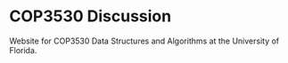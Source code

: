 # COP3530 Discussion

Website for COP3530 Data Structures and Algorithms at the University of Florida.
